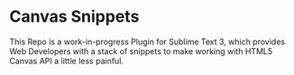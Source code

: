Canvas Snippets
===============

This Repo is a work-in-progress Plugin for Sublime Text 3, which provides Web Developers with a stack of snippets to make working with HTML5 Canvas API a little less painful.
